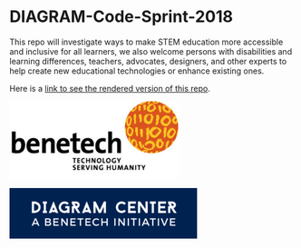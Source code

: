 # DIAGRAM-Code-Sprint-2018
This repo will investigate ways to make STEM education more accessible and inclusive for all learners, we also welcome persons with disabilities and learning differences, teachers, advocates, designers, and other experts to help create new educational technologies or enhance existing ones.

Here is a [link to see the rendered version of this repo](https://benetech.github.io/DIAGRAM-Code-Sprint-2018/).

![alt text](https://raw.githubusercontent.com/benetech/DIAGRAM-Code-Sprint-2018/master/images/benetech_logo-300x136.jpg "Benetech's Logo")

![alt text](https://raw.githubusercontent.com/benetech/DIAGRAM-Code-Sprint-2018/master/images/DIAGRAM_Center.png "DIAGRAM Center's Logo")
